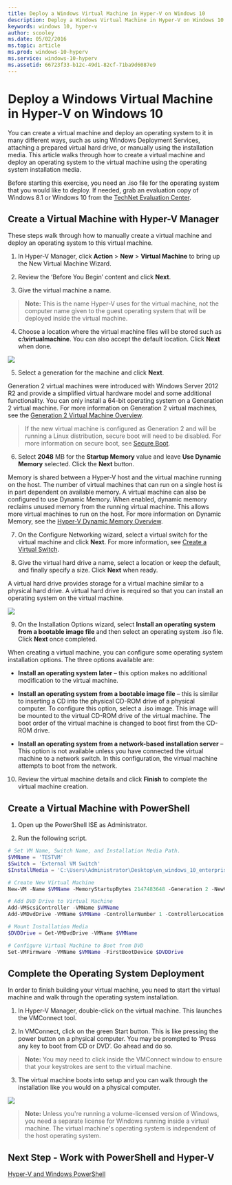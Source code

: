 ```yaml
---
title: Deploy a Windows Virtual Machine in Hyper-V on Windows 10
description: Deploy a Windows Virtual Machine in Hyper-V on Windows 10
keywords: windows 10, hyper-v
author: scooley
ms.date: 05/02/2016
ms.topic: article
ms.prod: windows-10-hyperv
ms.service: windows-10-hyperv
ms.assetid: 66723f33-b12c-49d1-82cf-71ba9d6087e9
---
```


# Deploy a Windows Virtual Machine in Hyper-V on Windows 10

You can create a virtual machine and deploy an operating system to it in many different ways, such as using Windows Deployment Services, attaching a prepared virtual hard drive, or manually using the installation media. This article walks through how to create a virtual machine and deploy an operating system to the virtual machine using the operating system installation media.

Before starting this exercise, you need an .iso file for the operating system that you would like to deploy. If needed, grab an evaluation copy of Windows 8.1 or Windows 10 from the [TechNet Evaluation Center](http://www.microsoft.com/en-us/evalcenter/).

## Create a Virtual Machine with Hyper-V Manager
These steps walk through how to manually create a virtual machine and deploy an operating system to this virtual machine.

1. In Hyper-V Manager, click **Action** > **New** > **Virtual Machine** to bring up the New Virtual Machine Wizard.

2. Review the ‘Before You Begin’ content and click **Next**. 

3. Give the virtual machine a name.
  > **Note:** This is the name Hyper-V uses for the virtual machine, not the computer name given to the guest operating system that will be deployed inside the virtual machine.

4. Choose a location where the virtual machine files will be stored such as **c:\virtualmachine**. You can also accept the default location. Click **Next** when done.
	
  ![](media/new_vm_upd.png)

5. Select a generation for the machine and click **Next**.  

  Generation 2 virtual machines were introduced with Windows Server 2012 R2 and provide a simplified virtual hardware model and some additional functionality. You can only install a 64-bit operating system on a Generation 2 virtual machine. For more information on Generation 2 virtual machines, see the [Generation 2 Virtual Machine Overview](https://technet.microsoft.com/en-us/library/dn282285.aspx).
  
  > If the new virtual machine is configured as Generation 2 and will be running a Linux distribution, secure boot will need to be disabled. For more information on secure boot, see [Secure Boot](https://technet.microsoft.com/en-us/library/dn486875.aspx).

6. Select **2048** MB for the **Startup Memory** value and leave **Use Dynamic Memory** selected. Click the **Next** button.  

  Memory is shared between a Hyper-V host and the virtual machine running on the host. The number of virtual machines that can run on a single host is in part dependent on available memory. A virtual machine can also be configured to use Dynamic Memory. When enabled, dynamic memory reclaims unused memory from the running virtual machine. This allows more virtual machines to run on the host. For more information on Dynamic Memory, see the [Hyper-V Dynamic Memory Overview](https://technet.microsoft.com/en-us/library/hh831766.aspx).

7. On the Configure Networking wizard, select a virtual switch for the virtual machine and click **Next**. For more information, see [Create a Virtual Switch](walkthrough_virtual_switch.md).

8. Give the virtual hard drive a name, select a location or keep the default, and finally specify a size. Click **Next** when ready.

  A virtual hard drive provides storage for a virtual machine similar to a physical hard drive. A virtual hard drive is required so that you can install an operating system on the virtual machine.
  
  ![](media/new_vhd_upd.png)  

9. On the Installation Options wizard, select **Install an operating system from a bootable image file** and then select an operating system .iso file. Click **Next** once completed.

  When creating a virtual machine, you can configure some operating system installation options. The three options available are:

  - **Install an operating system later** – this option makes no additional modification to the virtual machine.

  - **Install an operating system from a bootable image file** – this is similar to inserting a CD into the physical CD-ROM drive of a physical computer. To configure this option, select a .iso image. This image will be mounted to the virtual CD-ROM drive of the virtual machine. The boot order of the virtual machine is changed to boot first from the CD-ROM drive.

  - **Install an operating system from a network-based installation server** – This option is not available unless you have connected the virtual machine to a network switch. In this configuration, the virtual machine attempts to boot from the network.
  
10. Review the virtual machine details and click **Finish** to complete the virtual machine creation.

## Create a Virtual Machine with PowerShell

1. Open up the PowerShell ISE as Administrator.

2. Run the following script.

  ```powershell
  # Set VM Name, Switch Name, and Installation Media Path.
  $VMName = 'TESTVM'
  $Switch = 'External VM Switch'
  $InstallMedia = 'C:\Users\Administrator\Desktop\en_windows_10_enterprise_x64_dvd_6851151.iso'
  
  # Create New Virtual Machine
  New-VM -Name $VMName -MemoryStartupBytes 2147483648 -Generation 2 -NewVHDPath "D:\Virtual Machines\$VMName\$VMName.vhdx" -NewVHDSizeBytes 53687091200 -Path "D:\Virtual Machines\$VMName" -SwitchName $Switch
  
  # Add DVD Drive to Virtual Machine
  Add-VMScsiController -VMName $VMName
  Add-VMDvdDrive -VMName $VMName -ControllerNumber 1 -ControllerLocation 0 -Path $InstallMedia
  
  # Mount Installation Media
  $DVDDrive = Get-VMDvdDrive -VMName $VMName
  
  # Configure Virtual Machine to Boot from DVD
  Set-VMFirmware -VMName $VMName -FirstBootDevice $DVDDrive
  ```
  
## Complete the Operating System Deployment

In order to finish building your virtual machine, you need to start the virtual machine and walk through the operating system installation.

1. In Hyper-V Manager, double-click on the virtual machine. This launches the VMConnect tool.

2. In VMConnect, click on the green Start button. This is like pressing the power button on a physical computer. You may be prompted to ‘Press any key to boot from CD or DVD’. Go ahead and do so.
  > **Note:** You may need to click inside the VMConnect window to ensure that your keystrokes are sent to the virtual machine.

3. The virtual machine boots into setup and you can walk through the installation like you would on a physical computer.

  ![](media/OSDeploy_upd.png) 

> **Note:** Unless you're running a volume-licensed version of Windows, you need a separate license for Windows running inside a virtual machine. The virtual machine's operating system is independent of the host operating system.

## Next Step - Work with PowerShell and Hyper-V
[Hyper-V and Windows PowerShell](walkthrough_powershell.md)